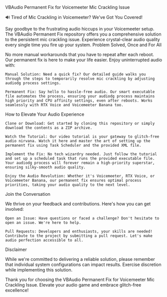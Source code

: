 VBAudio Permanent Fix for Voicemeeter Mic Crackling Issue

🔊 Tired of Mic Crackling in Voicemeeter? We've Got You Covered!

Say goodbye to the frustrating audio hiccups in your Voicemeeter setup. The VBAudio Permanent Fix repository offers you a comprehensive solution to the persistent mic crackling issue. Experience crystal-clear audio quality every single time you fire up your system.
Problem Solved, Once and For All

No more manual workarounds that you have to repeat after each reboot. Our permanent fix is here to make your life easier. Enjoy uninterrupted audio with:

    Manual Solution: Need a quick fix? Our detailed guide walks you through the steps to temporarily resolve mic crackling by adjusting audiodg process settings.

    Permanent Fix: Say hello to hassle-free audio. Our smart executable file automates the process, ensuring your audiodg process maintains high priority and CPU affinity settings, even after reboots. Works seamlessly with RTX Voice and Voicemeeter Banana too.

How to Elevate Your Audio Experience

    Clone or Download: Get started by cloning this repository or simply download the contents as a ZIP archive.

    Watch the Tutorial: Our video tutorial is your gateway to glitch-free audio nirvana. Watch it here and master the art of setting up the permanent fix using Task Scheduler and the provided XML file.

    Implement the Fix: No tech wizardry needed. Just follow the tutorial and set up a scheduled task that runs the provided executable file. Your audiodg process will forever remain a high-priority superstar, ensuring silky-smooth audio quality.

    Enjoy the Audio Revolution: Whether it's Voicemeeter, RTX Voice, or Voicemeeter Banana, our permanent fix ensures optimal process priorities, taking your audio quality to the next level.

Join the Conversation

We thrive on your feedback and contributions. Here's how you can get involved:

    Open an Issue: Have questions or faced a challenge? Don't hesitate to open an issue. We're here to help.

    Pull Requests: Developers and enthusiasts, your skills are needed! Contribute to the project by submitting a pull request. Let's make audio perfection accessible to all.

Disclaimer

While we're committed to delivering a reliable solution, please remember that individual system configurations can impact results. Exercise discretion while implementing this solution.

Thank you for choosing the VBAudio Permanent Fix for Voicemeeter Mic Crackling Issue. Elevate your audio game and embrace glitch-free excellence!
